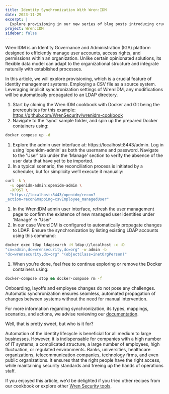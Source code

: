 ```yaml
---
title: Identity Synchronization With Wren:IDM
date: 2023-11-29
excerpt: |
  Explore provisioning in our new series of blog posts introducing crucial features of Wren:IDM.
project: Wren:IDM
sidebar: false
---
```


<Post>

Wren:IDM is an Identity Governance and Administration (IGA) platform designed to efficiently manage user accounts, access rights, and permissions within an organization. Unlike certain opinionated solutions, its flexible data model can adapt to the organizational structure and integrate naturally with established processes.

In this article, we will explore provisioning, which is a crucial feature of identity management systems. Employing a CSV file as a source system. Leveraging implicit synchronization settings of Wren:IDM, any modifications will be automatically propagated to an LDAP directory.

1. Start by cloning the Wren:IDM cookbook with Docker and Git being the prerequisites for this example: https://github.com/WrenSecurity/wrenidm-cookbook
2. Navigate to the ‘sync’ sample folder, and spin up the prepared Docker containers using:
```bash
docker compose up -d
```
1. Explore the admin user interface at: https://localhost:8443/admin.
  Log in using 'openidm-admin' as both the username and password.
  Navigate to the 'User' tab under the 'Manage' section to verify the absence of the user data that have yet to be imported.
1. In a typical scenario, the reconciliation process is initiated by a scheduler, but for simplicity we’ll execute it manually:
```bash
curl -k \
  -u openidm-admin:openidm-admin \
  -XPOST \
  "https://localhost:8443/openidm/recon?        
_action=recon&mapping=csvEmployee_managedUser"
```
1. In the Wren:IDM admin user interface, refresh the user management page to confirm the existence of new managed user identities under 'Manage' → 'User'
2. In our case Wren:IDM is configured to automatically propagate changes to LDAP. Ensure the synchronization by listing existing LDAP accounts using this command:
```bash
docker exec ldap ldapsearch -H ldap://localhost -x -D             
"cn=admin,dc=wrensecurity,dc=org" -w admin -b 
"dc=wrensecurity,dc=org" "(objectClass=inetOrgPerson)"
```
1. When you’re done, feel free to continue exploring or remove the Docker containers using:
```bash
docker-compose stop && docker-compose rm -f
```

Onboarding, layoffs and employee changes do not pose any challenges. Automatic synchronization ensures seamless, automated propagation of changes between systems without the need for manual intervention.

For more information regarding synchronization, its types, mappings, scenarios, and actions, we advise reviewing our [documentation](https://docs.wrensecurity.org/wrenidm/latest/components/sync.html).

Well, that is pretty sweet, but who is it for?

Automation of the identity lifecycle is beneficial for all medium to large businesses. However, it is indispensable for companies with a high number of IT systems, a complicated structure, a large number of employees, high fluctuation, or regulated environments. Banks, universities, healthcare organizations, telecommunication companies, technology firms, and even public organizations. It ensures that the right people have the right access, while maintaining security standards and freeing up the hands of operations staff.

If you enjoyed this article, we'd be delighted if you tried other recipes from our cookbook or explore other [Wren Security tools](https://wrensecurity.org).

</Post>
